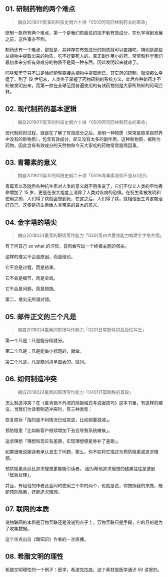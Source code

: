 ## 01. 研制药物的两个难点
> 摘自2019011吴军的科技史纲六十讲「0505阿司匹林制药业的革命」

研制一款药有两个难点，第一个是我们前面说的找不到有效成分，在化学得到发展之前，这件事办不到。

制药还有一个难点，那就是，并非存在有效成分的物质就可以直接吃，特别是那些从植物中提取出来的物质，吃不好要死人的。真正副作用小的药，常常和科学家们最初拿来分析有效成分的物质不是同一种东西，因此发明起来就难了。

吗啡和奎宁只不过是恰好能够直接从植物中提取而已，其它药的研制，就没那么幸运了。到了 19 世纪末，人类终于掌握了药物研制的系统方法，此后各种新药才不断被发明出来，而第一款在全球范围普遍使用的有效药物则是大家所熟知的阿司匹林。

## 02. 现代制药的基本逻辑
> 摘自2019011吴军的科技史纲六十讲「0505阿司匹林制药业的革命」

现代制药的过程，就是在了解了有效成分之后，发明一种物质（常常是原来自然界中没有的新物质），包含有效成分，却又没有太多的副作用，这种新物质，被称为药物。因此含有有效成分的天然物和今天大家吃的药物常常是两回事。

## 03. 青霉素的意义
> 摘自2019011吴军的科技史纲六十讲「0506青霉素发明不是从0到1」

青霉素以及随后各种抗生素对人类的意义就不用多说了，它们不仅让人类的平均寿命增加了 15 岁，更是在很大程度上消除了人类对疾病的恐惧。在抗生素被发明和使用之前，人们得了病就会想到死，在这之后，人们得了病，就相信医生肯定能治好自己。这便是抗生素给人类带来的最大的意义。

## 04. 金字塔的塔尖
> 摘自2018024戴素的职场写作能力「0301用四大思维能力构建金字塔大纲」

有了问自己 so what 的习惯，自然会写出一个终极主题的塔尖。

这样的塔尖不会是原因，而是结论。

它不会是过程，而是结果。

它不会是细节，而是全局。

它不会是问题，而是措施。

第二，塔尖无所谓对错。

## 05. 邮件正文的三个凡是
> 摘自2018024戴素的职场写作能力「0201日常邮件的高段位写法」

第一个凡是：凡是能分段就分。

第二个凡是：凡是能做小标题的，就做。

第三个凡是，凡是能列清单图表的，就列。

## 06. 如何制造冲突
> 摘自2018024戴素的职场写作能力「0401开篇制胜的首段」

怎么制造冲突？在《麦肯锡不外流的简报格式与说服技巧》这本书里，有这样的建议。当我们为读者制造冲突时，有三种类型：

恢复原状「指的是不利情况已经突显，比如销量锐减」。

预防隐患「比如新客户继续增加下去会导致系统瘫痪」。

追求理想「理想和现实有差距，实现理想便是弥补了差距」。

如果很难说服读者承认发生了问题，那么，你不妨将它描述为预防隐患或追求理想。

预防隐患永远比追求理想更能吸引读者。 因为帮他追求理想的结果往往是遭到「延后处理」。

并且，有经验的作者还会同时使用三个中的两个，也就是说，你按照我的来做，既能预防隐患，还能追求理想。

## 07. 联网的本质

说物联网的本质是万物互联还是没说到点子上，万物互联只是手段，它的目的是为了收集数据。

这个论点出自《暗知识》作者的一次直播。

## 08. 希腊文明的理性

希腊文明理性的一个例子：医学，希波克拉底。这个素材是医学通识 50 讲里的。
